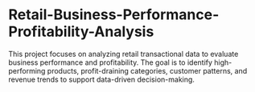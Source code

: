 # Retail-Business-Performance-Profitability-Analysis
This project focuses on analyzing retail transactional data to evaluate business performance and  profitability. The goal is to identify high-performing products, profit-draining categories, customer  patterns, and revenue trends to support data-driven decision-making.
